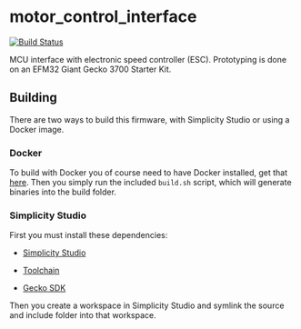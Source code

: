# motor_control_interface
[![Build Status](https://travis-ci.org/vortexntnu/motor-control-interface.svg?branch=master)](https://travis-ci.org/vortexntnu/motor-control-interface)

MCU interface with electronic speed controller (ESC). Prototyping is done on an
EFM32 Giant Gecko 3700 Starter Kit.

## Building
There are two ways to build this firmware, with Simplicity Studio or using a Docker image.

### Docker
To build with Docker you of course need to have Docker installed, get that
[here](https://docs.docker.com/install/linux/docker-ce/ubuntu/#install-using-the-repository).
Then you simply run the included `build.sh` script, which will generate binaries into the build
folder.

### Simplicity Studio
First you must install these dependencies:

- [Simplicity Studio](https://www.silabs.com/products/development-tools/software/simplicity-studio)

- [Toolchain](https://launchpad.net/gcc-arm-embedded/4.8/4.8-2013-q4-major)

- [Gecko SDK](https://github.com/SiliconLabs/Gecko_SDK/releases)

Then you create a workspace in Simplicity Studio and symlink the source and include folder into
that workspace.
